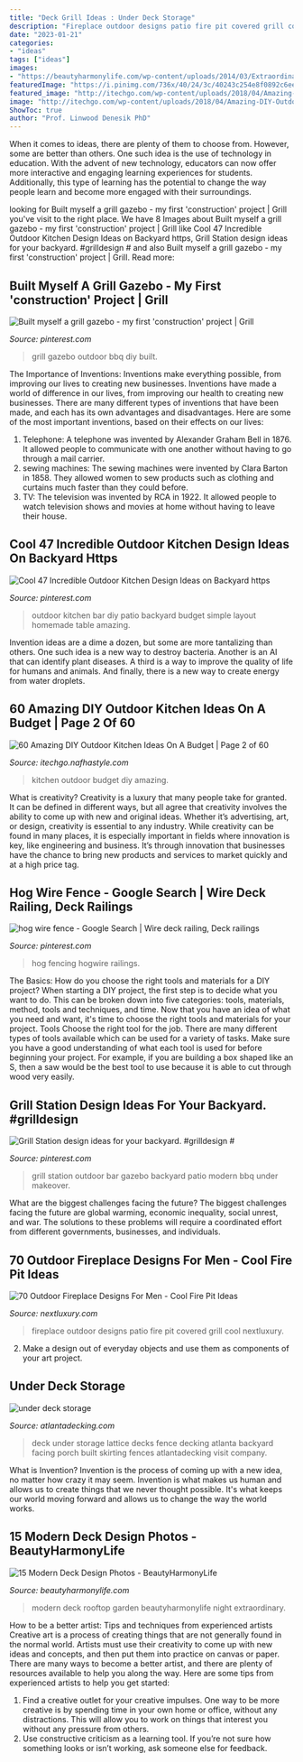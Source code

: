```yaml
---
title: "Deck Grill Ideas : Under Deck Storage"
description: "Fireplace outdoor designs patio fire pit covered grill cool nextluxury"
date: "2023-01-21"
categories:
- "ideas"
tags: ["ideas"]
images:
- "https://beautyharmonylife.com/wp-content/uploads/2014/03/Extraordinary-Rooftop-Garden-Design-at-Night-915x610-800x533.jpg"
featuredImage: "https://i.pinimg.com/736x/40/24/3c/40243c254e8f0892c6ee1d436298ab58--grill-gazebo-back-yard.jpg"
featured_image: "http://itechgo.com/wp-content/uploads/2018/04/Amazing-DIY-Outdoor-Kitchen-Ideas-On-A-Budget-50.jpg"
image: "http://itechgo.com/wp-content/uploads/2018/04/Amazing-DIY-Outdoor-Kitchen-Ideas-On-A-Budget-50.jpg"
ShowToc: true
author: "Prof. Linwood Denesik PhD"
---
```



When it comes to ideas, there are plenty of them to choose from. However, some are better than others. One such idea is the use of technology in education. With the advent of new technology, educators can now offer more interactive and engaging learning experiences for students. Additionally, this type of learning has the potential to change the way people learn and become more engaged with their surroundings.

	

		
looking for Built myself a grill gazebo - my first &#039;construction&#039; project | Grill you've visit to the right place. We have 8 Images about Built myself a grill gazebo - my first &#039;construction&#039; project | Grill like Cool 47 Incredible Outdoor Kitchen Design Ideas on Backyard https, Grill Station design ideas for your backyard. #grilldesign # and also Built myself a grill gazebo - my first &#039;construction&#039; project | Grill. Read more:
		
    
## Built Myself A Grill Gazebo - My First &#039;construction&#039; Project | Grill

<img loading=lazy src="https://i.pinimg.com/736x/40/24/3c/40243c254e8f0892c6ee1d436298ab58--grill-gazebo-back-yard.jpg" onerror="this.onerror=null;this.src='https://tse4.mm.bing.net/th?id=OIP.zNAkVoGVCC6_IZTv_jM9jwHaJ4&amp;pid=15.1';" alt="Built myself a grill gazebo - my first &#039;construction&#039; project | Grill">

_Source: pinterest.com_

>grill gazebo outdoor bbq diy built. 

	

The Importance of Inventions: Inventions make everything possible, from improving our lives to creating new businesses.
Inventions have made a world of difference in our lives, from improving our health to creating new businesses. There are many different types of inventions that have been made, and each has its own advantages and disadvantages. Here are some of the most important inventions, based on their effects on our lives:
1. Telephone: A telephone was invented by Alexander Graham Bell in 1876. It allowed people to communicate with one another without having to go through a mail carrier. 
2. sewing machines: The sewing machines were invented by Clara Barton in 1858. They allowed women to sew products such as clothing and curtains much faster than they could before. 
3. TV: The television was invented by RCA in 1922. It allowed people to watch television shows and movies at home without having to leave their house. 

    
## Cool 47 Incredible Outdoor Kitchen Design Ideas On Backyard Https

<img loading=lazy src="https://i.pinimg.com/originals/ff/75/95/ff759549ed5154af3dcd68cad4b5604e.jpg" onerror="this.onerror=null;this.src='https://tse1.mm.bing.net/th?id=OIP.H5T2CdGDt2vJSQQ8FDBY6wHaLw&amp;pid=15.1';" alt="Cool 47 Incredible Outdoor Kitchen Design Ideas on Backyard https">

_Source: pinterest.com_

>outdoor kitchen bar diy patio backyard budget simple layout homemade table amazing. 

	

Invention ideas are a dime a dozen, but some are more tantalizing than others. One such idea is a new way to destroy bacteria. Another is an AI that can identify plant diseases. A third is a way to improve the quality of life for humans and animals. And finally, there is a new way to create energy from water droplets.

    
## 60 Amazing DIY Outdoor Kitchen Ideas On A Budget | Page 2 Of 60

<img loading=lazy src="http://itechgo.com/wp-content/uploads/2018/04/Amazing-DIY-Outdoor-Kitchen-Ideas-On-A-Budget-50.jpg" onerror="this.onerror=null;this.src='https://tse4.mm.bing.net/th?id=OIP.qqfG8TiV5zjZzAZwxFqeSQHaFm&amp;pid=15.1';" alt="60 Amazing DIY Outdoor Kitchen Ideas On A Budget | Page 2 of 60">

_Source: itechgo.nafhastyle.com_

>kitchen outdoor budget diy amazing. 

	

What is creativity?
Creativity is a luxury that many people take for granted. It can be defined in different ways, but all agree that creativity involves the ability to come up with new and original ideas. Whether it’s advertising, art, or design, creativity is essential to any industry. While creativity can be found in many places, it is especially important in fields where innovation is key, like engineering and business. It’s through innovation that businesses have the chance to bring new products and services to market quickly and at a high price tag.

    
## Hog Wire Fence - Google Search | Wire Deck Railing, Deck Railings

<img loading=lazy src="https://i.pinimg.com/736x/4a/80/a6/4a80a6796f07267dbd5252aa75d3b4d6.jpg" onerror="this.onerror=null;this.src='https://tse3.mm.bing.net/th?id=OIP.mW7hm2U8KhGjsfTbDEQrkAHaEK&amp;pid=15.1';" alt="hog wire fence - Google Search | Wire deck railing, Deck railings">

_Source: pinterest.com_

>hog fencing hogwire railings. 

	

The Basics: How do you choose the right tools and materials for a DIY project?
When starting a DIY project, the first step is to decide what you want to do. This can be broken down into five categories: tools, materials, method, tools and techniques, and time. Now that you have an idea of what you need and want, it's time to choose the right tools and materials for your project.
Tools
Choose the right tool for the job. There are many different types of tools available which can be used for a variety of tasks. Make sure you have a good understanding of what each tool is used for before beginning your project. For example, if you are building a box shaped like an S, then a saw would be the best tool to use because it is able to cut through wood very easily.

    
## Grill Station Design Ideas For Your Backyard. #grilldesign #

<img loading=lazy src="https://i.pinimg.com/736x/03/eb/45/03eb4575857429038ddbd565dbda1b49.jpg" onerror="this.onerror=null;this.src='https://tse3.mm.bing.net/th?id=OIP.yvWPPBXFU4r5G50Ah_cAHAHaNK&amp;pid=15.1';" alt="Grill Station design ideas for your backyard. #grilldesign #">

_Source: pinterest.com_

>grill station outdoor bar gazebo backyard patio modern bbq under makeover. 

	

What are the biggest challenges facing the future?
The biggest challenges facing the future are global warming, economic inequality, social unrest, and war. The solutions to these problems will require a coordinated effort from different governments, businesses, and individuals.

    
## 70 Outdoor Fireplace Designs For Men - Cool Fire Pit Ideas

<img loading=lazy src="http://nextluxury.com/wp-content/uploads/covered-patio-with-outdoor-fireplace-and-grill.jpg" onerror="this.onerror=null;this.src='https://tse4.mm.bing.net/th?id=OIP.kFQ-2DJ68HlBE9DnG3nWOgHaE8&amp;pid=15.1';" alt="70 Outdoor Fireplace Designs For Men - Cool Fire Pit Ideas">

_Source: nextluxury.com_

>fireplace outdoor designs patio fire pit covered grill cool nextluxury. 

	

2. Make a design out of everyday objects and use them as components of your art project.

    
## Under Deck Storage

<img loading=lazy src="http://atlantadecking.com/wp-content/uploads/2013/08/Lattice-storage-D-128.jpg" onerror="this.onerror=null;this.src='https://tse2.mm.bing.net/th?id=OIP.JYLbIQI6nsd6cxfT2_U4hgHaEL&amp;pid=15.1';" alt="under deck storage">

_Source: atlantadecking.com_

>deck under storage lattice decks fence decking atlanta backyard facing porch built skirting fences atlantadecking visit company. 

	

What is Invention?
Invention is the process of coming up with a new idea, no matter how crazy it may seem. Invention is what makes us human and allows us to create things that we never thought possible. It's what keeps our world moving forward and allows us to change the way the world works.

    
## 15 Modern Deck Design Photos - BeautyHarmonyLife

<img loading=lazy src="https://beautyharmonylife.com/wp-content/uploads/2014/03/Extraordinary-Rooftop-Garden-Design-at-Night-915x610-800x533.jpg" onerror="this.onerror=null;this.src='https://tse1.mm.bing.net/th?id=OIP.dIRtPJH7XU7KGU3r29G-eQHaE7&amp;pid=15.1';" alt="15 Modern Deck Design Photos - BeautyHarmonyLife">

_Source: beautyharmonylife.com_

>modern deck rooftop garden beautyharmonylife night extraordinary. 

	

How to be a better artist: Tips and techniques from experienced artists
Creative art is a process of creating things that are not generally found in the normal world. Artists must use their creativity to come up with new ideas and concepts, and then put them into practice on canvas or paper. There are many ways to become a better artist, and there are plenty of resources available to help you along the way. Here are some tips from experienced artists to help you get started: 
1. Find a creative outlet for your creative impulses. One way to be more creative is by spending time in your own home or office, without any distractions. This will allow you to work on things that interest you without any pressure from others. 
2. Use constructive criticism as a learning tool. If you’re not sure how something looks or isn’t working, ask someone else for feedback.


